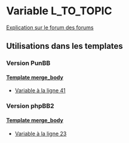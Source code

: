 # Variable L_TO_TOPIC
[Explication sur le forum des forums](http://forum.forumactif.com/t294113-listing-des-variables#L_TO_TOPIC)
## Utilisations dans les templates
### Version PunBB
#### [Template merge_body](punbb/merge_body.md)
* [Variable à la ligne 41](../punbb/merge_body.tpl#L41)
### Version phpBB2
#### [Template merge_body](subsilver/merge_body.md)
* [Variable à la ligne 23](../subsilver/merge_body.tpl#L23)